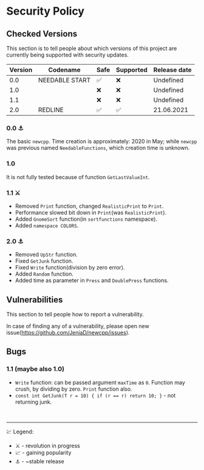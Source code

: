 # Security Policy
## Checked Versions

This section is to tell people about which versions of this project are
currently being supported with security updates.

| Version | Codename           | Safe             | Supported         | Release date |
| ------- | --------           | -----            | ------------      | ------------ |
| 0.0     | NEEDABLE START     |:white_check_mark:| :x:               | Undefined    |
| 1.0     |                    |:x:               | :x:               | Undefined    |
| 1.1     |                    |:x:               | :x:               | Undefined    |
| 2.0     | REDLINE            |:white_check_mark:| :white_check_mark:| 21.06.2021   |

### 0.0 :anchor:
The basic `newcpp`. Time creation is approximately: 2020 in May; while `newcpp` was previous named `NeedableFunctions`, which creation time is unknown.
### 1.0
It is not fully tested because of function `GetLastValueInt`.
### 1.1 ⚔️
- Removed `Print` function, changed `RealisticPrint` to `Print`.
- Performance slowed bit down in `Print`(was `RealisticPrint`).
- Added `GnomeSort` function(in `sortfunctions` namespace).
- Added `namespace COLORS`.
### 2.0 ⚓
- Removed `UpStr` function.
- Fixed `GetJunk` function.
- Fixed `Write` function(division by zero error).
- Added `Random` function.
- Added time as parameter in `Press` and `DoublePress` functions.

## Vulnerabilities

This section to tell people how to report a vulnerability.

In case of finding any of a vulnerability, please open new issue(https://github.com/JeniaD/newcpp/issues).

## Bugs

### 1.1 (maybe also 1.0)
- `Write` function: can be passed argument `maxTime` as `0`. Function may crush, by dividing by zero. `Print` function also.
- `const int GetJunk(T r = 10) { if (r == r) return 10; }` - not returning junk.

<br><hr>
:chart: Legend:
- :crossed_swords: - revolution in progress
- :chart_with_upwards_trend: - gaining popularity
- :anchor: - ~stable release
